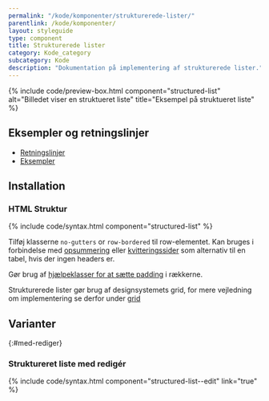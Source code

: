 ```yaml
---
permalink: "/kode/komponenter/strukturerede-lister/"
parentlink: /kode/komponenter/
layout: styleguide
type: component
title: Strukturerede lister
category: Kode_category
subcategory: Kode
description: "Dokumentation på implementering af strukturerede lister."
---
```


{% include code/preview-box.html component="structured-list" alt="Billedet viser en struktueret liste" title="Eksempel på struktueret liste" %}

## Eksempler og retningslinjer
<ul class="nobullet-list">
    <li><a href="/komponenter/strukturerede-lister/#retningslinjer">Retningslinjer</a></li>
    <li><a href="/komponenter/strukturerede-lister/">Eksempler</a></li>
</ul>

## Installation

### HTML Struktur

{% include code/syntax.html component="structured-list" %}

Tilføj klasserne `no-gutters` or `row-bordered` til row-elementet. Kan bruges i forbindelse med <a href="/eksempler/templates/#opsummering">opsummering</a> eller <a href="/eksempler/templates/#kvittering">kvitteringssider</a> som alternativ til en tabel, hvis der ingen headers er.

Gør brug af <a href="/kode/utilities/#margin-og-padding">hjælpeklasser for at sætte padding</a> i rækkerne.

Strukturerede lister gør brug af designsystemets grid, for mere vejledning om implementering se derfor under <a href="/kode/grid/">grid</a>

## Varianter

{:#med-rediger}
### Struktureret liste med redigér

{% include code/syntax.html component="structured-list--edit" link="true" %}